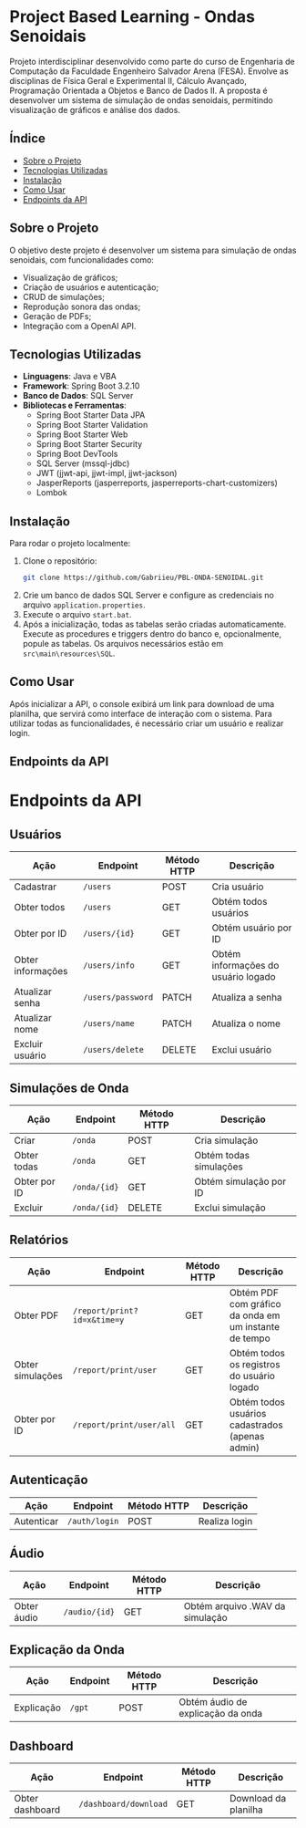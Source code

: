 # Project Based Learning - Ondas Senoidais

Projeto interdisciplinar desenvolvido como parte do curso de Engenharia de Computação da Faculdade Engenheiro Salvador Arena (FESA). Envolve as disciplinas de Física Geral e Experimental II, Cálculo Avançado, Programação Orientada a Objetos e Banco de Dados II. A proposta é desenvolver um sistema de simulação de ondas senoidais, permitindo visualização de gráficos e análise dos dados.

## Índice
- [Sobre o Projeto](#sobre-o-projeto)
- [Tecnologias Utilizadas](#tecnologias-utilizadas)
- [Instalação](#instalação)
- [Como Usar](#como-usar)
- [Endpoints da API](#endpoints-da-api)

## Sobre o Projeto

O objetivo deste projeto é desenvolver um sistema para simulação de ondas senoidais, com funcionalidades como:
- Visualização de gráficos;
- Criação de usuários e autenticação;
- CRUD de simulações;
- Reprodução sonora das ondas;
- Geração de PDFs;
- Integração com a OpenAI API.

## Tecnologias Utilizadas

- **Linguagens**: Java e VBA
- **Framework**: Spring Boot 3.2.10
- **Banco de Dados**: SQL Server
- **Bibliotecas e Ferramentas**:
   - Spring Boot Starter Data JPA
   - Spring Boot Starter Validation
   - Spring Boot Starter Web
   - Spring Boot Starter Security
   - Spring Boot DevTools
   - SQL Server (mssql-jdbc)
   - JWT (jjwt-api, jjwt-impl, jjwt-jackson)
   - JasperReports (jasperreports, jasperreports-chart-customizers)
   - Lombok

## Instalação

Para rodar o projeto localmente:

1. Clone o repositório:
   ```sh
   git clone https://github.com/Gabriieu/PBL-ONDA-SENOIDAL.git
   ```
2. Crie um banco de dados SQL Server e configure as credenciais no arquivo `application.properties`.
3. Execute o arquivo `start.bat`.
4. Após a inicialização, todas as tabelas serão criadas automaticamente. Execute as procedures e triggers dentro do banco e, opcionalmente, popule as tabelas. Os arquivos necessários estão em `src\main\resources\SQL`.

## Como Usar

Após inicializar a API, o console exibirá um link para download de uma planilha, que servirá como interface de interação com o sistema. Para utilizar todas as funcionalidades, é necessário criar um usuário e realizar login.


## Endpoints da API

# Endpoints da API

## Usuários
| Ação               | Endpoint          | Método HTTP | Descrição                           |
|--------------------|------------------|------------|-----------------------------------|
| Cadastrar         | `/users`         | POST       | Cria usuário                     |
| Obter todos      | `/users`         | GET        | Obtém todos usuários             |
| Obter por ID     | `/users/{id}`    | GET        | Obtém usuário por ID             |
| Obter informações | `/users/info`    | GET        | Obtém informações do usuário logado |
| Atualizar senha  | `/users/password` | PATCH      | Atualiza a senha                 |
| Atualizar nome   | `/users/name`    | PATCH      | Atualiza o nome                  |
| Excluir usuário  | `/users/delete`  | DELETE     | Exclui usuário                   |

## Simulações de Onda
| Ação               | Endpoint          | Método HTTP | Descrição                     |
|--------------------|------------------|------------|-----------------------------|
| Criar             | `/onda`          | POST       | Cria simulação               |
| Obter todas       | `/onda`          | GET        | Obtém todas simulações       |
| Obter por ID      | `/onda/{id}`     | GET        | Obtém simulação por ID       |
| Excluir           | `/onda/{id}`     | DELETE     | Exclui simulação             |

## Relatórios
| Ação               | Endpoint                      | Método HTTP | Descrição                                            |
|--------------------|------------------------------|------------|----------------------------------------------------|
| Obter PDF         | `/report/print?id=x&time=y`  | GET        | Obtém PDF com gráfico da onda em um instante de tempo |
| Obter simulações  | `/report/print/user`         | GET        | Obtém todos os registros do usuário logado        |
| Obter por ID      | `/report/print/user/all`     | GET        | Obtém todos usuários cadastrados (apenas admin)   |

## Autenticação
| Ação       | Endpoint       | Método HTTP | Descrição       |
|-----------|---------------|------------|---------------|
| Autenticar | `/auth/login` | POST       | Realiza login |

## Áudio
| Ação        | Endpoint      | Método HTTP | Descrição                           |
|------------|--------------|------------|-----------------------------------|
| Obter áudio | `/audio/{id}` | GET        | Obtém arquivo .WAV da simulação  |

## Explicação da Onda
| Ação         | Endpoint  | Método HTTP | Descrição                                |
|-------------|----------|------------|----------------------------------------|
| Explicação  | `/gpt`   | POST       | Obtém áudio de explicação da onda     |

## Dashboard
| Ação               | Endpoint               | Método HTTP | Descrição                      |
|--------------------|-----------------------|------------|--------------------------------|
| Obter dashboard   | `/dashboard/download` | GET        | Download da planilha          |



